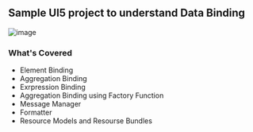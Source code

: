 ## Sample UI5 project to understand Data Binding


![image](https://user-images.githubusercontent.com/87908849/152644693-2d42fff3-dcf8-43ea-9d81-f4709a3e908b.png)


### What's Covered
- Element Binding
- Aggregation Binding
- Exrpression Binding
- Aggregation Binding using Factory Function
- Message Manager
- Formatter
- Resource Models and Resourse Bundles 
